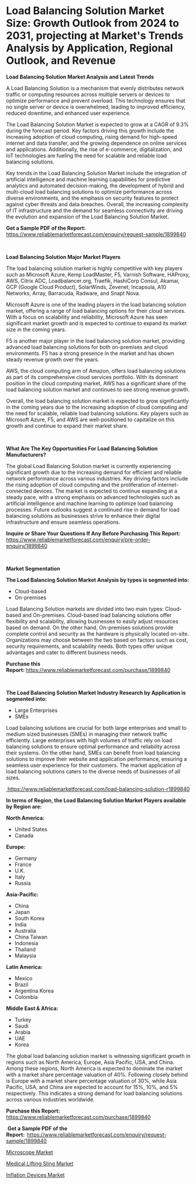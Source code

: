 <p><h1>Load Balancing Solution Market Size: Growth Outlook from 2024 to 2031, projecting at Market's Trends Analysis by Application, Regional Outlook, and Revenue</h1></p><p><strong>Load Balancing Solution Market Analysis and Latest Trends</strong></p>
<p><p>A Load Balancing Solution is a mechanism that evenly distributes network traffic or computing resources across multiple servers or devices to optimize performance and prevent overload. This technology ensures that no single server or device is overwhelmed, leading to improved efficiency, reduced downtime, and enhanced user experience.</p><p>The Load Balancing Solution Market is expected to grow at a CAGR of 9.3% during the forecast period. Key factors driving this growth include the increasing adoption of cloud computing, rising demand for high-speed internet and data transfer, and the growing dependence on online services and applications. Additionally, the rise of e-commerce, digitalization, and IoT technologies are fueling the need for scalable and reliable load balancing solutions.</p><p>Key trends in the Load Balancing Solution Market include the integration of artificial intelligence and machine learning capabilities for predictive analytics and automated decision-making, the development of hybrid and multi-cloud load balancing solutions to optimize performance across diverse environments, and the emphasis on security features to protect against cyber threats and data breaches. Overall, the increasing complexity of IT infrastructure and the demand for seamless connectivity are driving the evolution and expansion of the Load Balancing Solution Market.</p></p>
<p><strong>Get a Sample PDF of the Report:&nbsp;</strong> <a href="https://www.reliablemarketforecast.com/enquiry/request-sample/1899840">https://www.reliablemarketforecast.com/enquiry/request-sample/1899840</a></p>
<p>&nbsp;</p>
<p><strong>Load Balancing Solution Major Market Players</strong></p>
<p><p>The load balancing solution market is highly competitive with key players such as Microsoft Azure, Kemp LoadMaster, F5, Varnish Software, HAProxy, AWS, Citrix ADC, Loadbalancer.org, Traefik, HashiCorp Consul, Akamai, GCP (Google Cloud Product), SolarWinds, Zevenet, Incapsula, A10 Networks, Array, Barracuda, Radware, and Snapt Nova.</p><p>Microsoft Azure is one of the leading players in the load balancing solution market, offering a range of load balancing options for their cloud services. With a focus on scalability and reliability, Microsoft Azure has seen significant market growth and is expected to continue to expand its market size in the coming years.</p><p>F5 is another major player in the load balancing solution market, providing advanced load balancing solutions for both on-premises and cloud environments. F5 has a strong presence in the market and has shown steady revenue growth over the years.</p><p>AWS, the cloud computing arm of Amazon, offers load balancing solutions as part of its comprehensive cloud services portfolio. With its dominant position in the cloud computing market, AWS has a significant share of the load balancing solution market and continues to see strong revenue growth.</p><p>Overall, the load balancing solution market is expected to grow significantly in the coming years due to the increasing adoption of cloud computing and the need for scalable, reliable load balancing solutions. Key players such as Microsoft Azure, F5, and AWS are well-positioned to capitalize on this growth and continue to expand their market share.</p></p>
<p>&nbsp;</p>
<p><strong>What Are The Key Opportunities For Load Balancing Solution Manufacturers?</strong></p>
<p><p>The global Load Balancing Solution market is currently experiencing significant growth due to the increasing demand for efficient and reliable network performance across various industries. Key driving factors include the rising adoption of cloud computing and the proliferation of internet-connected devices. The market is expected to continue expanding at a steady pace, with a strong emphasis on advanced technologies such as artificial intelligence and machine learning to optimize load balancing processes. Future outlooks suggest a continued rise in demand for load balancing solutions as businesses strive to enhance their digital infrastructure and ensure seamless operations.</p></p>
<p><strong>Inquire or Share Your Questions If Any Before Purchasing This Report:</strong> <a href="https://www.reliablemarketforecast.com/enquiry/pre-order-enquiry/1899840">https://www.reliablemarketforecast.com/enquiry/pre-order-enquiry/1899840</a></p>
<p>&nbsp;</p>
<p><strong>Market Segmentation</strong></p>
<p><strong>The Load Balancing Solution Market Analysis by types is segmented into:</strong></p>
<p><ul><li>Cloud-based</li><li>On-premises</li></ul></p>
<p><p>Load Balancing Solution markets are divided into two main types: Cloud-based and On-premises. Cloud-based load balancing solutions offer flexibility and scalability, allowing businesses to easily adjust resources based on demand. On the other hand, On-premises solutions provide complete control and security as the hardware is physically located on-site. Organizations may choose between the two based on factors such as cost, security requirements, and scalability needs. Both types offer unique advantages and cater to different business needs.</p></p>
<p><strong>Purchase this Report:&nbsp;</strong><a href="https://www.reliablemarketforecast.com/purchase/1899840">https://www.reliablemarketforecast.com/purchase/1899840</a></p>
<p>&nbsp;</p>
<p><strong>The Load Balancing Solution Market Industry Research by Application is segmented into:</strong></p>
<p><ul><li>Large Enterprises</li><li>SMEs</li></ul></p>
<p><p>Load balancing solutions are crucial for both large enterprises and small to medium sized businesses (SMEs) in managing their network traffic efficiently. Large enterprises with high volumes of traffic rely on load balancing solutions to ensure optimal performance and reliability across their systems. On the other hand, SMEs can benefit from load balancing solutions to improve their website and application performance, ensuring a seamless user experience for their customers. The market application of load balancing solutions caters to the diverse needs of businesses of all sizes.</p></p>
<p><a href="https://www.reliablemarketforecast.com/load-balancing-solution-r1899840">&nbsp;https://www.reliablemarketforecast.com/load-balancing-solution-r1899840</a></p>
<p><strong>In terms of Region, the Load Balancing Solution Market Players available by Region are:</strong></p>
<p>
    <p> <strong> North America: </strong>
        <ul>
            <li>United States</li>
            <li>Canada</li>
        </ul>
        </p> 
    <p> <strong> Europe: </strong>
        <ul>
            <li>Germany</li>
            <li>France</li>
            <li>U.K.</li>
            <li>Italy</li>
            <li>Russia</li>
        </ul>
        </p> 
    <p> <strong> Asia-Pacific: </strong>
        <ul>
            <li>China</li>
            <li>Japan</li>
            <li>South Korea</li>
            <li>India</li>
            <li>Australia</li>
            <li>China Taiwan</li>
            <li>Indonesia</li>
            <li>Thailand</li>
            <li>Malaysia</li>
        </ul>
        </p> 
    <p> <strong> Latin America: </strong>
        <ul>
            <li>Mexico</li>
            <li>Brazil</li>
            <li>Argentina Korea</li>
            <li>Colombia</li>
        </ul>
        </p> 
    <p> <strong> Middle East & Africa: </strong>
        <ul>
            <li>Turkey</li>
            <li>Saudi</li>
            <li>Arabia</li>
            <li>UAE</li>
            <li>Korea</li>
        </ul>
    </p>
    </p>
<p><p>The global load balancing solution market is witnessing significant growth in regions such as North America, Europe, Asia Pacific, USA, and China. Among these regions, North America is expected to dominate the market with a market share percentage valuation of 40%. Following closely behind is Europe with a market share percentage valuation of 30%, while Asia Pacific, USA, and China are expected to account for 15%, 10%, and 5% respectively. This indicates a strong demand for load balancing solutions across various industries worldwide.</p></p>
<p><strong>Purchase this Report: </strong><a href="https://www.reliablemarketforecast.com/purchase/1899840">https://www.reliablemarketforecast.com/purchase/1899840</a></p>
<p>&nbsp;<strong>Get a Sample PDF of the Report:&nbsp;&nbsp;</strong><a href="https://www.reliablemarketforecast.com/enquiry/request-sample/1899840">https://www.reliablemarketforecast.com/enquiry/request-sample/1899840</a></p>
<p><strong></strong></p>
<p><p><a href="https://www.linkedin.com/pulse/global-microscope-market-size-expected-experience-cagr-15-through-5gwcc">Microscope Market</a></p><p><a href="https://www.linkedin.com/pulse/medical-lifting-sling-market-global-share-ranking-overall-sales-kvptc">Medical Lifting Sling Market</a></p><p><a href="https://www.linkedin.com/pulse/inflation-devices-market-global-regional-analysis-focus-region-meuwc">Inflation Devices Market</a></p></p>
